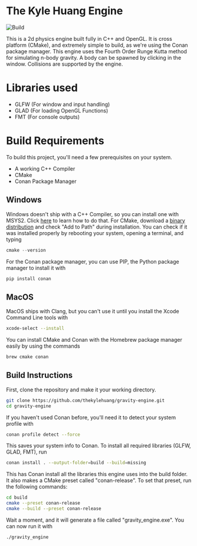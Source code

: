 # The Kyle Huang Engine
![Build](https://img.shields.io/github/actions/workflow/status/thekylehuang/gravity-engine/cmake-multi-platform.yml)

This is a 2d physics engine built fully in C++ and OpenGL. It is cross platform (CMake), and extremely simple to build, as we're using the Conan package manager. This engine uses the Fourth Order Runge Kutta method for simulating n-body gravity. A body can be spawned by clicking in the window. Collisions are supported by the engine.
# Libraries used
- GLFW (For window and input handling)
- GLAD (For loading OpenGL Functions)
- FMT (For console outputs)
# Build Requirements
To build this project, you'll need a few prerequisites on your system.
- A working C++ Compiler
- CMake
- Conan Package Manager
## Windows
Windows doesn't ship with a C++ Compiler, so you can install one with MSYS2. Click [here](https://code.visualstudio.com/docs/cpp/config-mingw#_prerequisites) to learn how to do that. For CMake, download a [binary distribution](https://cmake.org/download/) and check "Add to Path" during installation. You can check if it was installed properly by rebooting your system, opening a terminal, and typing
```powershell
cmake --version
```
For the Conan package manager, you can use PIP, the Python package manager to install it with
```powershell
pip install conan
```
## MacOS
MacOS ships with Clang, but you can't use it until you install the Xcode Command Line tools with
```zsh
xcode-select --install
```
You can install CMake and Conan with the Homebrew package manager easily by using the commands
```zsh
brew cmake conan
```
## Build Instructions
First, clone the repository and make it your working directory.
```bash
git clone https://github.com/thekylehuang/gravity-engine.git
cd gravity-engine
```
If you haven't used Conan before, you'll need it to detect your system profile with
```bash
conan profile detect --force
```
This saves your system info to Conan. To install all required libraries (GLFW, GLAD, FMT), run
```bash
conan install . --output-folder=build --build=missing
```
This has Conan install all the libraries this engine uses into the build folder. It also makes a CMake preset called "conan-release". To set that preset, run the following commands:
```bash
cd build
cmake --preset conan-release
cmake --build --preset conan-release
```
Wait a moment, and it will generate a file called "gravity_engine.exe". You can now run it with
```bash
./gravity_engine
```
